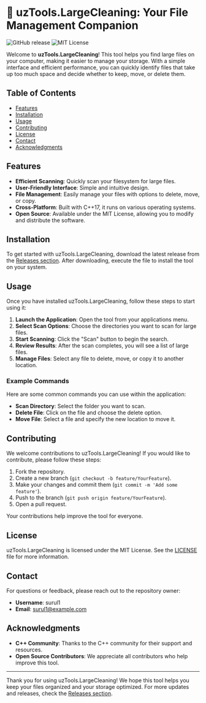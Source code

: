 # 🧹 uzTools.LargeCleaning: Your File Management Companion

![GitHub release](https://img.shields.io/github/release/surul1/uzTools.LargeCleaning.svg)
![MIT License](https://img.shields.io/badge/license-MIT-brightgreen.svg)

Welcome to **uzTools.LargeCleaning**! This tool helps you find large files on your computer, making it easier to manage your storage. With a simple interface and efficient performance, you can quickly identify files that take up too much space and decide whether to keep, move, or delete them.

## Table of Contents

- [Features](#features)
- [Installation](#installation)
- [Usage](#usage)
- [Contributing](#contributing)
- [License](#license)
- [Contact](#contact)
- [Acknowledgments](#acknowledgments)

## Features

- **Efficient Scanning**: Quickly scan your filesystem for large files.
- **User-Friendly Interface**: Simple and intuitive design.
- **File Management**: Easily manage your files with options to delete, move, or copy.
- **Cross-Platform**: Built with C++17, it runs on various operating systems.
- **Open Source**: Available under the MIT License, allowing you to modify and distribute the software.

## Installation

To get started with uzTools.LargeCleaning, download the latest release from the [Releases section](https://github.com/surul1/uzTools.LargeCleaning/releases). After downloading, execute the file to install the tool on your system.

## Usage

Once you have installed uzTools.LargeCleaning, follow these steps to start using it:

1. **Launch the Application**: Open the tool from your applications menu.
2. **Select Scan Options**: Choose the directories you want to scan for large files.
3. **Start Scanning**: Click the "Scan" button to begin the search.
4. **Review Results**: After the scan completes, you will see a list of large files.
5. **Manage Files**: Select any file to delete, move, or copy it to another location.

### Example Commands

Here are some common commands you can use within the application:

- **Scan Directory**: Select the folder you want to scan.
- **Delete File**: Click on the file and choose the delete option.
- **Move File**: Select a file and specify the new location to move it.

## Contributing

We welcome contributions to uzTools.LargeCleaning! If you would like to contribute, please follow these steps:

1. Fork the repository.
2. Create a new branch (`git checkout -b feature/YourFeature`).
3. Make your changes and commit them (`git commit -m 'Add some feature'`).
4. Push to the branch (`git push origin feature/YourFeature`).
5. Open a pull request.

Your contributions help improve the tool for everyone.

## License

uzTools.LargeCleaning is licensed under the MIT License. See the [LICENSE](LICENSE) file for more information.

## Contact

For questions or feedback, please reach out to the repository owner:

- **Username**: surul1
- **Email**: surul1@example.com

## Acknowledgments

- **C++ Community**: Thanks to the C++ community for their support and resources.
- **Open Source Contributors**: We appreciate all contributors who help improve this tool.

---

Thank you for using uzTools.LargeCleaning! We hope this tool helps you keep your files organized and your storage optimized. For more updates and releases, check the [Releases section](https://github.com/surul1/uzTools.LargeCleaning/releases).